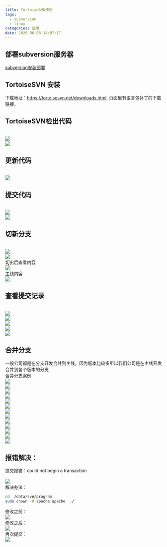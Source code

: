 ```yaml
---
title: TortoiseSVN使用
tags:
  - subversion
  - linux
categories: 运维
date: 2020-06-08 14:07:17
---
```

## 部署subversion服务器
[subversion安装部署](https://xinlong.youare.ink/2019/12/03/test/#4)

## TortoiseSVN 安装
下载地址：https://tortoisesvn.net/downloads.html, 页面里有语言包补丁的下载链接。

## TortoiseSVN检出代码
<br/>![](../5.png)<br/>
![](../6.png)

## 更新代码
<br/>![](../7.png)<br/>

## 提交代码
<br/>![](../8.png)<br/>
![](../9.png)

## 切新分支
<br/>![](../10.png)<br/>
![](../14.png)
<br/>切出后查看内容<br/>
![](../15.png)
<br/>主线内容<br/>
![](../16.png)

## 查看提交记录
<br/>![](../18.png)<br/>
![](../19.png)
<br/>![](../20.png)<br/>
![](../21.png)
<br/>![](../22.png)<br/>

## 合并分支
一般公司都是在分支开发合并到主线，因为版本比较多所以我们公司是在主线开发合并到各个版本的分支
<br/>合并分支案例<br/>
![](../33.png)
<br/>![](../34.png)<br/>
![](../35.png)
<br/>![](../36.png)<br/>
![](../37.png)
<br/>![](../38.png)<br/>
![](../39.png)
<br/>![](../40.png)<br/>
![](../41.png)
<br/>![](../42.png)<br/>
![](../43.png)
<br/>![](../44.png)<br/>
![](../45.png)


## 报错解决：
提交报错：could not begin a transaction  
<br/>![](../1.png)<br/>
解决办法：
```bash
cd  /data/svn/program
sudo chown -R apache:apache  ./
```
修改之前：
<br/>![](../2.png)<br/>
修改之后：
<br/>![](../3.png)<br/>
再次提交：
<br/>![](../4.png)<br/>


